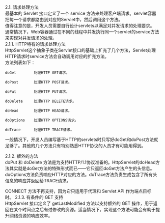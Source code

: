 2.1. 请求处理方法  
最基本的 Servlet 接口定义了一个 service 方法来处理客户端请求。servlet容器把每一个请求都路由到对应的Servlet中，然后调用这个方法。  
值得注意的是，开发人员需要自行设计servlets以满足对并发请求的处理要求。  
通常情况下，Web容器通过在不同的线程中并发执行同一个servlet的service方法来实现对并发请求的处理。  
  2.1.1. HTTP特有的请求处理方法  
HttpServlet这个抽象子类在Servlet接口的基础上扩充了几个方法，Servlet处理HTTP请求时service方法会自动调用对应的扩充方法。  
方法列表如下：

    doGet        处理HTTP GET请求。

    doPost       处理HTTP POST请求。

    doPut        处理HTTP PUT请求。

    doDelete     处理HTTP DELETE请求。

    doHead       处理HTTP HEAD请求。

    doOptions    处理HTTP OPTIONS请求。

    doTrace      处理HTTP TRACE请求。

一般情况下，开发人员编写基于HTTP的servlets时只写好doGet和doPost方法就足够了。其他的几个方法只有特别熟悉HTTP协议的人员才有可能用得到。

  2.1.2. 额外的方法  
doPut 和 doDelete 方法是为支持HTTP/1.1协议准备的。HttpServlet的doHead方法其实就是doGet方法的特殊形式而已——它只返回doGet方法产生的头信息。doOptions方法负责响应HTTP对应的方法。doTrace方法负责生成包含了所有头信息的响应并返回给TRACE请求。  

CONNECT 方法不再支持，因为它只适用于代理和 Servlet API 作为端点目标时。
  2.1.3. 有条件的 GET 支持  
HttpServlet 接口定义了 getLastModified 方法以支持额外的 GET 操作，用于返回在某个时间点之后有过修改的资源。适当情况下，实现这个方法可能会有助于提升网络资源的响应效率。
